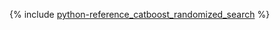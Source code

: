 {% include [python-reference_catboost_randomized_search](python-reference_catboost_randomized_search.md) %}